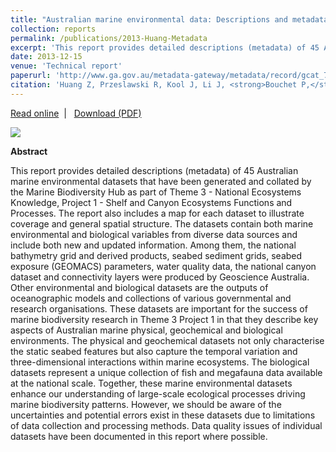```yaml
---
title: "Australian marine environmental data: Descriptions and metadata"
collection: reports
permalink: /publications/2013-Huang-Metadata
excerpt: 'This report provides detailed descriptions (metadata) of 45 Australian marine environmental datasets that have been generated and collated by the Marine Biodiversity Hub.'
date: 2013-12-15  
venue: 'Technical report'
paperurl: 'http://www.ga.gov.au/metadata-gateway/metadata/record/gcat_75846'
citation: 'Huang Z, Przeslawski R, Kool J, Li J, <strong>Bouchet P,</strong> Nichol S. 2013. Australian marine environmental data: Descriptions and metadata. Record 2013/21. Geoscience Australia: Canberra, 214 p.'
---
```

<i class="fa fa-link" aria-hidden="true"></i> <a href="http://www.ga.gov.au/metadata-gateway/metadata/record/gcat_75846"> Read online</a> &nbsp;<span>&#124;</span> &nbsp;<i class="fa fa-file-pdf-o" aria-hidden="true"></i> <a href="http://phbouchet.github.io/files/Huang-2013_Metadata.pdf">  Download (PDF)</a>

<img src='/images/Huang2013-Metadata-hero.jpg'>
<br>

<strong>Abstract</strong>

This report provides detailed descriptions (metadata) of 45 Australian marine environmental datasets that have been generated and collated by the Marine Biodiversity Hub as part of Theme 3 - National Ecosystems Knowledge, Project 1 - Shelf and Canyon Ecosystems Functions and Processes. The report also includes a map for each dataset to illustrate coverage and general spatial structure. The datasets contain both marine environmental and biological variables from diverse data sources and include both new and updated information. Among them, the national bathymetry grid and derived products, seabed sediment grids, seabed exposure (GEOMACS) parameters, water quality data, the national canyon dataset and connectivity layers were produced by Geoscience Australia. Other environmental and biological datasets are the outputs of oceanographic models and collections of various governmental and research organisations. These datasets are important for the success of marine biodiversity research in Theme 3 Project 1 in that they describe key aspects of Australian marine physical, geochemical and biological environments. The physical and geochemical datasets not only characterise the static seabed features but also capture the temporal variation and three-dimensional interactions within marine ecosystems. The biological datasets represent a unique collection of fish and megafauna data available at the national scale. Together, these marine environmental datasets enhance our understanding of large-scale ecological processes driving marine biodiversity patterns. However, we should be aware of the uncertainties and potential errors exist in these datasets due to limitations of data collection and processing methods. Data quality issues of individual datasets have been documented in this report where possible.
